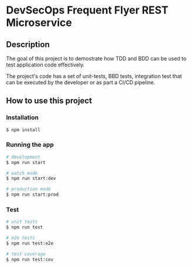# DevSecOps Frequent Flyer REST Microservice

## Description

The goal of this project is to demostrate how TDD and BDD can be used to test application code effectively.

The project's code has a set of unit-tests, BBD tests, integration test that can be executed by the developer or as part a CI/CD pipeline.

## How to use this project

### Installation

```bash
$ npm install
```

### Running the app

```bash
# development
$ npm run start

# watch mode
$ npm run start:dev

# production mode
$ npm run start:prod
```

### Test

```bash
# unit tests
$ npm run test

# e2e tests
$ npm run test:e2e

# test coverage
$ npm run test:cov
```
